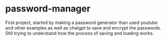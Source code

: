 # password-manager
First project, started by making a password generator than used youtube and other examples as well as chatgpt to save and encrypt the passwords. Still trying to understand how the process of saving and loading works.
